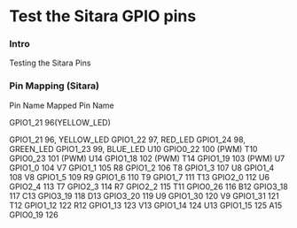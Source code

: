Test the Sitara GPIO pins 
=========================

### Intro 
Testing the Sitara Pins 

### Pin Mapping (Sitara)

Pin Name  Mapped Pin Name

GPIO1_21    96(YELLOW_LED)

GPIO1_21  96, YELLOW_LED
GPIO1_22  97, RED_LED
GPIO1_24  98, GREEN_LED
GPIO1_23  99, BLUE_LED 
U10  GPIO0_22  100 (PWM) T10  GPIO0_23  101 (PWM) 
U14  GPIO1_18  102 (PWM) 
T14  GPIO1_19  103 (PWM) 
U7  GPIO1_0  104 
V7  GPIO1_1  105 
R8  GPIO1_2  106 
T8  GPIO1_3  107 
U8  GPIO1_4  108 
V8  GPIO1_5  109 
R9  GPIO1_6  110 
T9  GPIO1_7  111 
T13  GPIO2_0  112 
U6  GPIO2_4  113 
T7  GPIO2_3  114 
R7  GPIO2_2  115 
T11  GPIO0_26  116 
B12  GPIO3_18  117 
C13  GPIO3_19  118 
D13  GPIO3_20  119 
U9  GPIO1_30  120 
V9  GPIO1_31  121 
T12  GPIO1_12  122 
R12  GPIO1_13  123 
V13  GPIO1_14  124 
U13  GPIO1_15  125 
A15  GPIO0_19  126 
